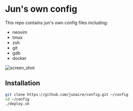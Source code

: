 # Jun's own config

This repo contains jun's own config files including:
- neovim
- tmux
- zsh
- git
- gdb
- docker

![screen_shot](https://user-images.githubusercontent.com/77525145/153541671-f15adc68-4f6a-48f8-bb68-50fdabaf137b.png)

## Installation
```bash
git clone https://github.com/junaire/config.git ~/config
cd ~/config
./deploy.sh
```
